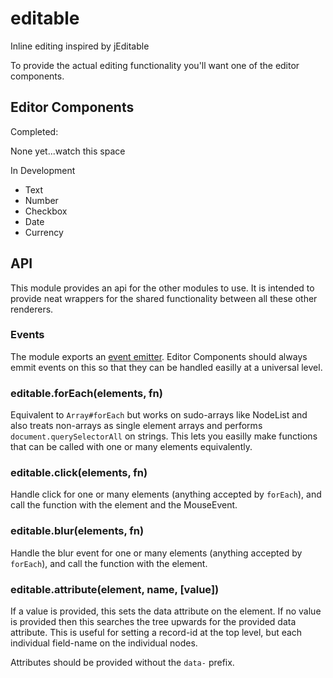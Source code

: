 editable
========

Inline editing inspired by jEditable

To provide the actual editing functionality you'll want one of the editor components.

## Editor Components

Completed:

None yet...watch this space

In Development

 - Text
 - Number
 - Checkbox
 - Date
 - Currency

## API

This module provides an api for the other modules to use.  It is intended to provide neat wrappers for the shared functionality between all these other renderers.

### Events

The module exports an [event emitter](https://github.com/component/emitter).  Editor Components should always emmit events on this so that they can be handled easilly at a universal level.

### editable.forEach(elements, fn)

Equivalent to `Array#forEach` but works on sudo-arrays like NodeList and also treats non-arrays as single element arrays and performs `document.querySelectorAll` on strings.  This lets you easilly make functions that can be called with one or many elements equivalently.

### editable.click(elements, fn)

Handle click for one or many elements (anything accepted by `forEach`), and call the function with the element and the MouseEvent.

### editable.blur(elements, fn)

Handle the blur event for one or many elements (anything accepted by `forEach`), and call the function with the element.

### editable.attribute(element, name, [value])

If a value is provided, this sets the data attribute on the element.  If no value is provided then this searches the tree upwards for the provided data attribute.  This is useful for setting a record-id at the top level, but each individual field-name on the individual nodes.

Attributes should be provided without the `data-` prefix.